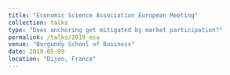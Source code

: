 ```yaml
---
title: "Economic Science Association European Meeting"
collection: talks
type: "Does anchoring get mitigated by market participation?"
permalink: /talks/2019_esa
venue: "Burgundy School of Business"
date: 2019-05-09
location: "Dijon, France"
---
```


